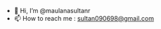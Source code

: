 - 👋 Hi, I’m @maulanasultanr
- 📫 How to reach me : sultan090698@gmail.com

<!---
maulanasultanr/maulanasultanr is a ✨ special ✨ repository because its `README.md` (this file) appears on your GitHub profile.
You can click the Preview link to take a look at your changes.
--->
